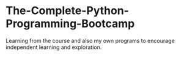 # The-Complete-Python-Programming-Bootcamp
Learning from the course and also my own programs to encourage independent learning and exploration.
